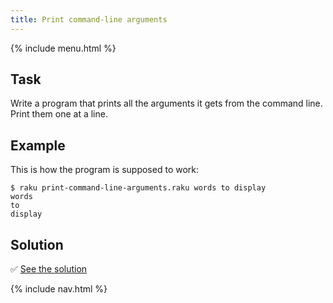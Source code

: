 ```yaml
---
title: Print command-line arguments
---
```


{% include menu.html %}

## Task

Write a program that prints all the arguments it gets from the command line. Print them one at a line.

## Example

This is how the program is supposed to work:

```console
$ raku print-command-line-arguments.raku words to display
words
to
display
```

## Solution

✅ [See the solution](solution)

{% include nav.html %}
